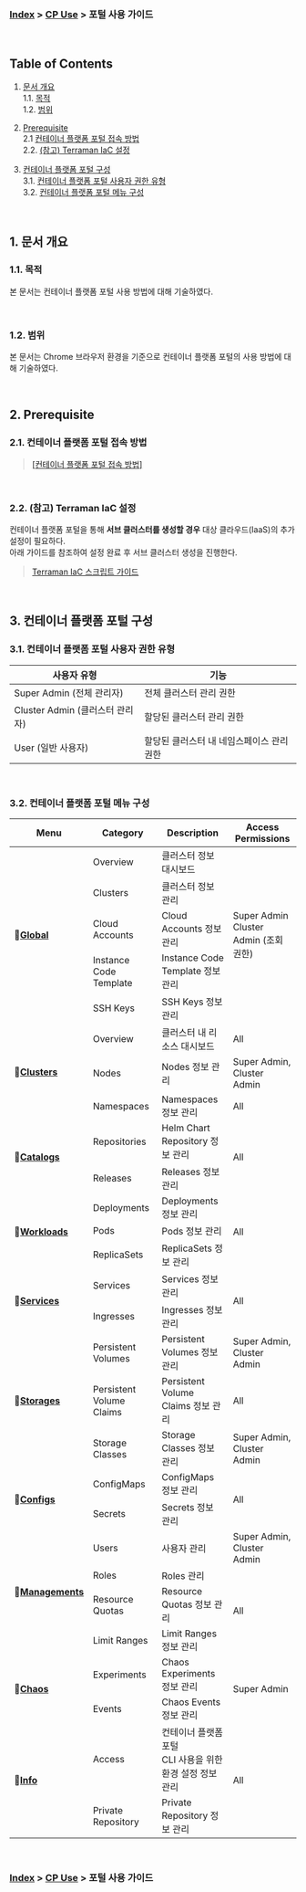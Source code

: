 ### [Index](https://github.com/K-PaaS/container-platform/blob/master/README.md) > [CP Use](../Readme.md) >  포털 사용 가이드

<br>

## Table of Contents

1. [문서 개요](#1)  
   1.1. [목적](#1-1)  
   1.2. [범위](#1-2)  

2. [Prerequisite](#2)  
   2.1  [컨테이너 플랫폼 포털 접속 방법](#2-1)  
   2.2. [(참고) Terraman IaC 설정](#2-2)    

3. [컨테이너 플랫폼 포털 구성](#3)   
   3.1. [컨테이너 플랫폼 포털 사용자 권한 유형](#3-1)  
   3.2. [컨테이너 플랫폼 포털 메뉴 구성](#3-2)    

<br>


## <div id='1'/> 1. 문서 개요

### <div id='1-1'/> 1.1. 목적
본 문서는 컨테이너 플랫폼 포털 사용 방법에 대해 기술하였다.

<br>

### <div id='1-2'/> 1.2. 범위
본 문서는 Chrome 브라우저 환경을 기준으로 컨테이너 플랫폼 포털의 사용 방법에 대해 기술하였다.

<br>

## <div id='2'>2. Prerequisite

### <div id='2-1'>2.1. 컨테이너 플랫폼 포털 접속 방법
> [[컨테이너 플랫폼 포털 접속 방법]](/install-guide/portal/cp-portal-standalone-guide.md#4)

<br>

### <div id='2-2'>2.2. (참고) Terraman IaC 설정
컨테이너 플랫폼 포털을 통해 **서브 클러스터를 생성할 경우** 대상 클라우드(IaaS)의 추가 설정이 필요하다. <br>
아래 가이드를 참조하여 설정 완료 후 서브 클러스터 생성을 진행한다.
> [Terraman IaC 스크립트 가이드](/use-guide/terraman/cp-terraman-guide.md)



<br>    

## <div id='3'/> 3. 컨테이너 플랫폼 포털 구성
### <div id='3-1'/> 3.1. 컨테이너 플랫폼 포털 사용자 권한 유형
| <center>사용자 유형</center> | <center>기능</center> |
| :--- | :--- |
| Super Admin (전체 관리자) | 전체 클러스터 관리 권한  |
| Cluster Admin (클러스터 관리자) | 할당된 클러스터 관리 권한  |
| User (일반 사용자) | 할당된 클러스터 내 네임스페이스 관리 권한|

<br>

### <div id='3-2'/> 3.2. 컨테이너 플랫폼 포털 메뉴 구성
<table>
<thead>
  <tr>
    <th>Menu</th>
    <th>Category</th>
    <th>Description</th>
    <th>Access Permissions</th>
  </tr>
</thead>
<tbody>
  <tr>
    <td rowspan="5">🔗<a href="./cp-portal-use-guide-global.md"><b>Global</b></a></td>
    <td>Overview</td>
    <td>클러스터 정보 대시보드</td>
    <td rowspan="5">Super Admin <br> Cluster Admin (조회 권한)</td>
  </tr>
  <tr>
    <td>Clusters</td>
    <td>클러스터 정보 관리</td>
  </tr>
  <tr>
    <td>Cloud Accounts</td>
    <td>Cloud Accounts 정보 관리</td>
  </tr>
  <tr>
    <td>Instance Code Template</td>
    <td>Instance Code Template 정보 관리</td>
  </tr>
  <tr>
    <td>SSH Keys</td>
    <td>SSH Keys 정보 관리</td>
  </tr>   
  <tr>
    <td rowspan="3">🔗<a href="./cp-portal-use-guide-clusters.md"><b>Clusters</b></a></td>
    <td>Overview</td>
    <td>클러스터 내 리소스 대시보드</td>
    <td>All</td>
  </tr>
  <tr>
    <td>Nodes</td>
    <td>Nodes 정보 관리</td>
    <td>Super Admin, Cluster Admin</td>
  </tr>
  <tr>
    <td>Namespaces</td>
    <td>Namespaces 정보 관리</td>
    <td>All</td>
  </tr>
  <tr>
    <td rowspan="2">🔗<a href="./cp-portal-use-guide-catalogs.md"><b>Catalogs</b></a></td>
    <td>Repositories</td>
    <td>Helm Chart Repository 정보 관리</td>
    <td rowspan="2">All</td>
  </tr>
  <tr>
    <td>Releases</td>
    <td>Releases 정보 관리</td>
  </tr>  
  <tr>
    <td rowspan="3">🔗<a href="./cp-portal-use-guide-workloads.md"><b>Workloads</b></a></td>
    <td>Deployments</td>
    <td>Deployments 정보 관리</td>
    <td rowspan="3">All</td>
  </tr>
  <tr>
    <td>Pods</td>
    <td>Pods 정보 관리</td>
  </tr>
  <tr>
    <td>ReplicaSets</td>
    <td>ReplicaSets 정보 관리</td>
  </tr>
  <tr>
    <td rowspan="2">🔗<a href="./cp-portal-use-guide-services.md"><b>Services</b></a></td>
    <td>Services</td>
    <td>Services 정보 관리</td>
    <td rowspan="2">All</td>
  </tr>
  <tr>
    <td>Ingresses</td>
    <td> Ingresses 정보 관리</td>
  </tr>
  <tr>
    <td rowspan="3">🔗<a href="./cp-portal-use-guide-storages.md"><b>Storages</b></a></td>
    <td>Persistent Volumes</td>
    <td>Persistent Volumes 정보 관리</td>
    <td>Super Admin, Cluster Admin</td>
  </tr>
  <tr>
    <td>Persistent Volume Claims</td>
    <td>Persistent Volume Claims 정보 관리</td>
    <td>All</td>
  </tr>
  <tr>
    <td>Storage Classes</td>
    <td>Storage Classes 정보 관리</td>
    <td>Super Admin, Cluster Admin</td>
  </tr>
 <tr>
    <td rowspan="2">🔗<a href="./cp-portal-use-guide-configs.md"><b>Configs</b></a></td>
    <td>ConfigMaps</td>
    <td>ConfigMaps 정보 관리</td>
    <td rowspan="2">All</td>
  </tr>
  <tr>
    <td>Secrets</td>
    <td>Secrets 정보 관리</td>
  </tr>
  <tr>
    <td rowspan="4">🔗<a href="./cp-portal-use-guide-managements.md"><b>Managements</b></a></td>
    <td>Users</td>
    <td>사용자 관리</td>
    <td>Super Admin, Cluster Admin</td>
  </tr>
  <tr>
    <td>Roles</td>
    <td>Roles 관리</td>
    <td rowspan="3">All</td>
  </tr>
  <tr>
    <td>Resource Quotas</td>
    <td>Resource Quotas 정보 관리</td>
  </tr>
  <tr>
    <td>Limit Ranges</td>
    <td>Limit Ranges 정보 관리</td>
  </tr>
  <tr>
    <td rowspan="2">🔗<a href="./cp-portal-use-guide-catalogs.md"><b>Chaos</b></a></td>
    <td>Experiments</td>
    <td>Chaos Experiments 정보 관리</td>
    <td rowspan="2">Super Admin</td>
  </tr>
  <tr>
    <td>Events</td>
    <td>Chaos Events 정보 관리</td>
  </tr>   
  <tr>
    <td rowspan="2">🔗<a href="./cp-portal-use-guide-info.md"><b>Info</b></a></td>
    <td>Access</td>
    <td>컨테이너 플랫폼 포털 <br>CLI 사용을 위한 환경 설정 정보 관리</td>
    <td rowspan="2">All</td>
  </tr>
  <tr>
    <td>Private Repository</td>
    <td>Private Repository 정보 관리</td>
  </tr>
</tbody>
</table>

<br>


### [Index](https://github.com/K-PaaS/container-platform/blob/master/README.md) > [CP Use](../Readme.md) >  포털 사용 가이드








